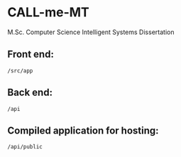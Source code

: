 # CALL-me-MT
M.Sc. Computer Science Intelligent Systems Dissertation

## Front end: 
```/src/app```

## Back end: 
```/api```

## Compiled application for hosting:
```/api/public```